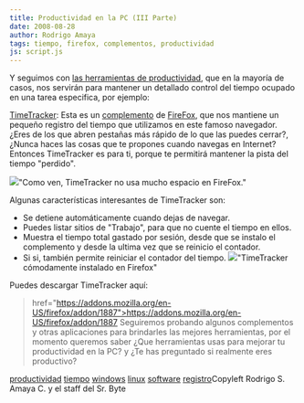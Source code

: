 ```yaml
---
title: Productividad en la PC (III Parte)
date: 2008-08-28
author: Rodrigo Amaya
tags: tiempo, firefox, complementos, productividad
js: script.js
---
```


Y seguimos con [las herramientas de productividad](http://www.srbyte.com/2008/08/productividad-en-la-pc-ii-parte.html), que en la mayoría de casos, nos servirán para mantener un
      detallado control del tiempo ocupado en una tarea especifica, por ejemplo:

[TimeTracker](https://addons.mozilla.org/en-US/firefox/addon/1887): Esta es
      un [complemento](http://www.srbyte.com/2008/07/qu-es-un-complementoadd-on-de-firefox.html)
      de [FireFox](http://www.srbyte.com/2008/07/el-guiness-record-de-firefox-3.html),
      que nos mantiene un pequeño registro del tiempo que utilizamos en este famoso navegador. ¿Eres
      de los que abren pestañas más rápido de lo que las puedes cerrar?, ¿Nunca haces las cosas que
      te propones cuando navegas en Internet? Entonces TimeTracker es para ti, porque te permitirá
      mantener la pista del tiempo "perdido".

[![](http://1.bp.blogspot.com/_ayvorITawE4/SLgZwJL2vuI/AAAAAAAABKA/ao5qApCQcqQ/s320/1.png)](http://1.bp.blogspot.com/_ayvorITawE4/SLgZwJL2vuI/AAAAAAAABKA/ao5qApCQcqQ/s1600-h/1.png)"Como ven, TimeTracker no
      usa mucho espacio en FireFox."

Algunas características interesantes de TimeTracker son:

- Se detiene automáticamente cuando dejas de navegar.
- Puedes listar sitios de "Trabajo", para que no cuente el tiempo en ellos.
- Muestra el tiempo total gastado por sesión, desde que se instalo el complemento y desde la ultima vez que se reinicio el contador.
- Si si, también permite reiniciar el contador del tiempo.
[![](http://4.bp.blogspot.com/_ayvorITawE4/SLgZwNDhF5I/AAAAAAAABJ4/iJpyp7Loc1U/s320/4.jpeg)](http://4.bp.blogspot.com/_ayvorITawE4/SLgZwNDhF5I/AAAAAAAABJ4/iJpyp7Loc1U/s1600-h/4.jpeg)"TimeTracker cómodamente
      instalado en Firefox"

Puedes
      descargar TimeTracker aquí:

>  href="https://addons.mozilla.org/en-US/firefox/addon/1887">https://addons.mozilla.org/en-US/firefox/addon/1887
Seguiremos
      probando algunos complementos y otras aplicaciones para brindarles las mejores herramientas,
      por el momento queremos saber ¿Que herramientas usas para mejorar tu productividad en la PC? y
      ¿Te has preguntado si realmente eres productivo?

[productividad](http://www.blogalaxia.com/tags/productividad) [tiempo](http://www.blogalaxia.com/tags/tiempo) [windows](http://www.blogalaxia.com/tags/windows) [linux](http://www.blogalaxia.com/tags/linux) [software](http://www.blogalaxia.com/tags/software) [registro](http://www.blogalaxia.com/tags/registro)Copyleft Rodrigo S. Amaya C. y el staff del Sr.
      Byte